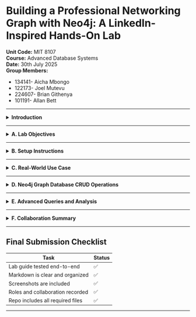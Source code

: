 # Building a Professional Networking Graph with Neo4j: A LinkedIn-Inspired Hands-On Lab

**Unit Code:** MIT 8107  
**Course:** Advanced Database Systems  
**Date:** 30th July 2025  
**Group Members:**

- 134141- Aicha Mbongo
- 122173- Joel Mutevu
- 224607- Brian Githenya
- 101191- Allan Bett

---

<details>
<summary><strong>Introduction</strong></summary>

## Introduction

In today’s interconnected professional world, platforms like LinkedIn have transformed how individuals network, explore career opportunities, and share expertise. Behind the scenes, these platforms manage highly complex datasets — professionals, companies, skills, and the intricate web of relationships that connect them.  

Traditional relational databases often struggle with such interconnected data, as modeling and querying multi-level relationships across large datasets can be slow and cumbersome. This is where **graph databases** like **Neo4j** excel. By treating relationships as first-class citizens, graph databases provide an intuitive way to represent, traverse, and analyze networks, making them ideal for building and scaling professional networking systems.  

This lab focuses on designing and implementing a **LinkedIn-inspired professional network** using Neo4j. Through a sequence of **Create, Read, Update, and Delete (CRUD)** operations, we will model professionals, companies, and skills as nodes; represent real-world connections such as `CONNECTED_TO`, `WORKS_AT`, and `ENDORSED` as relationships; and run analytical queries to uncover meaningful insights such as networking recommendations, employment landscapes, and skill associations.  

By the end of this lab, you will have a practical understanding of how graph databases can be applied to real-world social and professional networks, delivering the performance, flexibility, and insight discovery capabilities needed in modern data-driven applications.



</details>

---

<details>
<summary><strong>A. Lab Objectives</strong></summary>

By completing this lab, you will be able to:  

1. **Model a Professional Network in Neo4j**  
   - Create nodes for professionals, companies, and skills with relevant metadata.  
   - Establish meaningful relationships between these nodes.  

2. **Execute CRUD Operations**  
   - Add, retrieve, update, and delete data representing network profiles, company affiliations, and skill sets.  

3. **Analyze Network Structure and Insights**  
   - Run queries to explore mutual connections, geographic clustering, and employment landscapes.  
   - Generate networking recommendations based on shared connections.  

4. **Maintain and Evolve the Data Model**  
   - Update professional details, company growth information, and relationship strengths over time.  
   - Identify and remove outdated or irrelevant connections.  

5. **Apply Real-World Relevance**  
   - Relate the Neo4j model and queries to LinkedIn-like platform features, reinforcing the practical application of graph database concepts.  


</details>

---
<details>
<summary><strong>B. Setup Instructions</strong></summary>

Use Docker for consistency and reproducibility.

## Prerequisites
- [Docker](https://docs.docker.com/get-docker/) installed on your machine

## Option 1: Install and Run Neo4j with Docker

1. Ensure Docker is running.
2. In the project directory, start Neo4j with:
   ```sh
   docker-compose up -d
   ```
   This uses the configuration in `docker-compose.yml` (Neo4j version 5.15).

## 2. Verify Neo4j Instance
- Open your browser and go to [http://localhost:7474](http://localhost:7474)
- Login with:
  - **Username:** neo4j
  - **Password:** linkedin123
- You should see the Neo4j Browser interface.

## 3. Connect to Neo4j (CLI/GUI)

### Web GUI (Neo4j Browser)
- Visit [http://localhost:7474](http://localhost:7474)
- Use the credentials above.

### CLI (cypher-shell)
- Install [cypher-shell](https://neo4j.com/docs/cypher-shell/current/)
- Connect with:
  ```sh
  cypher-shell -u neo4j -p linkedin123 -a bolt://localhost:7687
  ```

# Option 2: Neo4j Docker Setup with PowerShell CLI



## Overview



This guide demonstrates how to set up Neo4j using Docker and connect to it via the Cypher shell using PowerShell CLI. This approach eliminates the need for authentication setup, making it ideal for development and testing environments.



## Prerequisites



- Docker installed and running on your system

- PowerShell terminal access

- Internet connection for downloading the Neo4j Docker image



## Setup Process



### Step 1: Run Neo4j Container



Execute the following Docker command to create and start a Neo4j container:



```powershell

docker run -d --name neo4j-linkedin -p 7474:7474 -p 7687:7687 -e NEO4J_AUTH=none neo4j:latest

```



#### Command Breakdown



- `docker run -d` - Runs the container in detached mode (background)

- `--name neo4j-linkedin` - Assigns a custom name to the container

- `-p 7474:7474` - Maps port 7474 for Neo4j Browser interface

- `-p 7687:7687` - Maps port 7687 for Bolt protocol connections

- `-e NEO4J_AUTH=none` - Disables authentication for easier development access

- `neo4j:latest` - Uses the latest Neo4j Docker image



### Step 2: Connect to Cypher Shell



Once the container is running, connect to the interactive Cypher shell:



```powershell

docker exec -it neo4j-linkedin cypher-shell

```



#### Command Breakdown



- `docker exec -it` - Executes an interactive command in the running container

- `neo4j-linkedin` - The name of our Neo4j container

- `cypher-shell` - The Neo4j command-line interface for executing Cypher queries



## Expected Output



### Docker Run Output

```

Unable to find image 'neo4j:latest' locally

latest: Pulling from library/neo4j

4f4fb700ef54: Pull complete

9f509846040c: Pull complete

605e668a097d: Pull complete

1337db2d4a82: Pull complete

ccaf924377f9: Pull complete

a21899da51b5: Pull complete

```



### Cypher Shell Connection

```

Connected to Neo4j using Bolt protocol version 5.8 at neo4j://localhost:7687.

Type :help for a list of available commands or :exit

neo4j@neo4j>

```



## 4. Troubleshooting
- **Port in use:** Make sure ports 7474 and 7687 are free or change them in `docker-compose.yml`.
- **Docker not running:** Start Docker Desktop or your Docker service.
- **Password issues:** To reset, stop containers, delete the `neo4j_data` volume, and restart:
  ```sh
  docker-compose down -v
  docker-compose up -d
  ```
- **Data persistence:** Data is stored in Docker volumes (`neo4j_data`).

## 5. Environment Management
- **Start Neo4j:**
  ```sh
  docker-compose up -d
  ```
- **Stop Neo4j:**
  ```sh
  docker-compose down
  ```
- **Remove all data:**
  ```sh
  docker-compose down -v
  ```

---
For further help, consult the [Neo4j Docker documentation](https://neo4j.com/docs/operations-manual/current/installation/docker/).

</details>

---
<details>
<summary><strong> C. Real-World Use Case</strong></summary>

### (i) LinkedIn Scenario

---


In professional networking platforms like LinkedIn, users want to:

- Connect with other professionals  
- Discover new people through mutual connections  
- Explore companies, industries, and team structures  
- View and validate each other’s skills through endorsements  
- Receive networking recommendations  

**Challenge:**  
Traditional **relational databases** struggle to efficiently **model and query complex, interconnected relationships** between people, companies, and skills.

---

**Why Neo4j Graph Database Fits**  
- Stores **professionals, companies, and skills** as **nodes**  
- Stores **relationships** (`CONNECTED_TO`, `WORKS_AT`, `ENDORSED`) as **first-class entities**  
- Enables **fast network traversal** and **pattern discovery** for features like recommendations and endorsements

---

### (ii) How the Graph Database Models and Solves This Problem

| Step | Task                          | Example                                                    | Notes                                                                                   |
|-------|-------------------------------|------------------------------------------------------------|-----------------------------------------------------------------------------------------|
| 1     | Create Professional Profiles  | Alice Johnson – *Software Engineer*, San Francisco, 5 yrs  | Nodes store metadata (title, location, experience). Created via Cypher `CREATE`.         |
| 2     | Add Company Nodes             | Alice → TechCorp Inc (*Senior Software Engineer*, Engineering) | Enables exploring company structure and industry details.                               |
| 3     | Add Skill Nodes & Links       | Python, Java, Machine Learning, UI Design, Docker          | Skills linked to professionals; supports endorsements.                                 |
| 4     | Connect Professionals         | Alice ↔ Bob Smith (*Strong*, 15 mutual connections)        | Relationships store strength, mutual connection count, and connection date.             |
| 5     | Run Queries for Insights      | - Networking recommendations<br>- Geographic clustering<br>- Employment landscape<br>- Connection analysis | Graph traversal queries extract targeted insights.                                     |
| 6     | Update & Maintain the Network | - Update profiles & companies<br>- Strengthen ties<br>- Remove outdated links | Reflects real-time changes in careers, companies, and relationships.                   |

---

### Result: Advantages of This Graph Model

| Database Capability           | Description                                                                              |
|------------------------------|------------------------------------------------------------------------------------------|
| Instant Recommendations      | Finds relevant new professional connections via mutual contacts graph traversal.         |
| Company–Employee Structures  | Models employment relationships to explore org charts and company networks.             |
| Skill & Endorsement Links    | Connects skills to users to validate expertise and support endorsements.                 |
| Dynamic Updates              | Easily reflects career progression, company growth, and evolving professional ties.      |

---

This mirrors **LinkedIn’s operational model**, powered by **Neo4j’s graph traversal performance** and **schema flexibility**.

</details>

---

<details>
<summary>
<strong> D. Neo4j Graph Database CRUD Operations</strong>
</summary>

## Data Model Architecture

Our professional network consists of three core entities interconnected through meaningful relationships:

### Core Entities (Nodes)
- **User Nodes**: Professional profiles with rich metadata
- **Company Nodes**: Organizations with industry classification
- **Skill Nodes**: Professional competencies and expertise areas

### Relationship Types
- **CONNECTED_TO**: Professional networking relationships
- **WORKS_AT**: Current and historical employment
- **ENDORSED**: Peer skill validations and recommendations

*Neo4j Browser showing the graph schema visualization*
![Neo4j Layout](https://raw.githubusercontent.com/AichaMbongo/mawingu-nosql-workshop/refs/heads/main/GeneralGraphs.jpg)

---

## CREATE Operations: Building Your Professional Network

### Step 1: Establishing User Profiles

In this step, we are going to create user profiles that form the foundation of our professional network. Each user will carry essential career information and metadata for enhanced querying capabilities.

Copy and paste the following code in the Neo4j terminal window to run:

```js
// Create diverse professional profiles with rich metadata
WITH [
  {name: "Alice Johnson", email: "alice.johnson@email.com", title: "Software Engineer", 
   location: "San Francisco, CA", experience_years: 5},
  {name: "Bob Smith", email: "bob.smith@email.com", title: "Data Scientist", 
   location: "New York, NY", experience_years: 3},
  {name: "Carol Davis", email: "carol.davis@email.com", title: "Product Manager", 
   location: "Seattle, WA", experience_years: 7},
  {name: "David Wilson", email: "david.wilson@email.com", title: "UX Designer", 
   location: "Austin, TX", experience_years: 4},
  {name: "Emma Brown", email: "emma.brown@email.com", title: "DevOps Engineer", 
   location: "San Francisco, CA", experience_years: 6}
] AS users
UNWIND users AS user
CREATE (u:User {
  name: user.name,
  email: user.email,
  title: user.title,
  location: user.location,
  experience_years: user.experience_years,
  created_at: datetime(),
  profile_completion: 85
})
RETURN u.name, u.title, u.location;
```

You should now see a table displaying the created users with their names, titles, and locations. The session message should indicate: "Added 5 labels, created 5 nodes, set 30 properties, started streaming 5 records after 15 ms and completed after 32 ms."

![Neo4j Layout](https://raw.githubusercontent.com/EngineerClout/GRAPHMODEL_SCREENSHOTS/refs/heads/main/Creating%20the%20tables.png)

### Step 2: Building Company Ecosystem

Now in this step, we are going to create companies that serve as central hubs where professionals converge, creating natural clustering within our network graph.

Copy and paste the following code in the Neo4j terminal window to run:

```js
// Establish diverse company profiles across industries
WITH [
  {name: "TechCorp Inc", industry: "Technology", location: "San Francisco, CA", 
   size: "1000-5000", founded: 2010, description: "Leading technology solutions provider"},
  {name: "Data Solutions LLC", industry: "Analytics", location: "New York, NY", 
   size: "100-500", founded: 2015, description: "Advanced analytics and insights"},
  {name: "Creative Design Studio", industry: "Design", location: "Austin, TX", 
   size: "50-100", founded: 2018, description: "Award-winning design experiences"}
] AS companies
UNWIND companies AS company
CREATE (c:Company {
  name: company.name,
  industry: company.industry,
  location: company.location,
  size: company.size,
  founded: company.founded,
  description: company.description
})
RETURN c.name, c.industry, c.size;
```

*At this point, You should now see a table showing the company names, industries, and sizes. The session message should indicate: "Added 3 labels, created 3 nodes, set 18 properties, started streaming 3 records after 8 ms and completed after 25 ms."*

### Step 3: Defining Professional Skills

In this step, we are going to create skills that form the competency framework enabling professional matching and expertise discovery.

Copy and paste the following code in the Neo4j terminal window to run:

```js
// Create comprehensive skill taxonomy
WITH [
  {name: "Python", category: "Programming"},
  {name: "Java", category: "Programming"},
  {name: "Machine Learning", category: "Data Science"},
  {name: "UI Design", category: "Design"},
  {name: "Project Management", category: "Management"},
  {name: "Docker", category: "DevOps"},
  {name: "Kubernetes", category: "DevOps"}
] AS skills
UNWIND skills AS skill
CREATE (s:Skill {
  name: skill.name,
  category: skill.category,
  popularity_score: toInteger(rand() * 100)
})
RETURN s.name, s.category;
```

*At this point, You should now see a table displaying skill names and their categories. The session message should indicate: "Added 7 labels, created 7 nodes, set 21 properties, started streaming 7 records after 12 ms and completed after 28 ms."*
#### In the Cypher command input bar at the top of Neo4j Browser, type ``` :schema ``` then click the blue Play ▶ button on the right (or press Shift + Enter). Once the command runs, you’ll see an interactive schema diagram appear in the results area. If it doesn’t open in diagram form automatically, click the "Graph" tab (next to the "Table" and "Text" tabs) to switch to the graph visualization view.
![GRAPH VISUAL SCHEME](https://raw.githubusercontent.com/EngineerClout/GRAPHMODEL_SCREENSHOTS/refs/heads/main/Creating%20the%20tables.png)

### Step 4: Creating Professional Connections

Now, we are going to establish professional connections between users. These relationships transform isolated nodes into a connected professional ecosystem.

Copy and paste the following code in the Neo4j terminal window to run:

```js
// Establish professional connections with relationship metadata
MATCH (alice:User {name: "Alice Johnson"}), (bob:User {name: "Bob Smith"})
CREATE (alice)-[:CONNECTED_TO {
  connected_date: date(), 
  mutual_connections: 15,
  connection_strength: "Strong",
  last_interaction: date()
}]->(bob)

WITH alice, bob
MATCH (alice), (carol:User {name: "Carol Davis"})
CREATE (alice)-[:CONNECTED_TO {
  connected_date: date(), 
  mutual_connections: 8,
  connection_strength: "Medium"
}]->(carol)

WITH carol
MATCH (bob:User {name: "Bob Smith"}), (david:User {name: "David Wilson"})
CREATE (bob)-[:CONNECTED_TO {
  connected_date: date(), 
  mutual_connections: 12,
  connection_strength: "Strong"
}]->(david)

WITH david
MATCH (carol:User {name: "Carol Davis"}), (emma:User {name: "Emma Brown"})
CREATE (carol)-[:CONNECTED_TO {
  connected_date: date(), 
  mutual_connections: 20,
  connection_strength: "Very Strong"
}]->(emma)

RETURN "Professional connections created" AS status;
```

You should see a status message confirming creation. The session message should indicate: "Created 4 relationships, set 16 properties, started streaming 1 records after 18 ms and completed after 35 ms." 
NB: The exact timing may vary depending on the machine and the network.

### Step 5: Creating Employment Relationships

Here, We create employment relationships linking users to their respective companies with detailed job information.

Copy and paste the following code in the Neo4j terminal window to run:

```js

// Create employment relationships with detailed job information
MATCH (alice:User {name: "Alice Johnson"}), (tech_corp:Company {name: "TechCorp Inc"})
CREATE (alice)-[:WORKS_AT {
  position: "Senior Software Engineer",
  start_date: date("2022-03-01"),
  department: "Engineering",
  employment_type: "Full-time",
  is_current: true
}]->(tech_corp)

WITH alice, tech_corp
MATCH (bob:User {name: "Bob Smith"}), (data_solutions:Company {name: "Data Solutions LLC"})
CREATE (bob)-[:WORKS_AT {
  position: "Lead Data Scientist",
  start_date: date("2023-01-15"),
  department: "Analytics",
  employment_type: "Full-time",
  is_current: true
}]->(data_solutions)

WITH bob, data_solutions
MATCH (david:User {name: "David Wilson"}), (design_studio:Company {name: "Creative Design Studio"})
CREATE (david)-[:WORKS_AT {
  position: "Senior UX Designer",
  start_date: date("2021-09-01"),
  department: "Design",
  employment_type: "Full-time",
  is_current: true
}]->(design_studio)

RETURN "Employment relationships created" AS status;
```

You will see a status message confirming creation. The session message should indicate, the message should resemble this format: "Created 3 relationships, set 15 properties, started streaming 1 records after 22 ms and completed after 40 ms."

*Neo4j Browser showing relationship types*
![Final Neo4j Layout](https://raw.githubusercontent.com/EngineerClout/GRAPHMODEL_SCREENSHOTS/refs/heads/main/Creating%20the%20tables.png)

---

## READ Operations: Discovering Network Insights

### Step 6: Basic User Profile Queries

Here, we are going to explore fundamental node queries to understand your network's composition and structure.

> Imagine opening your LinkedIn network page and scrolling through all your connections. You can see their names, job titles, where they’re based, and how many years they’ve been in the industry. You sort the list so the most experienced professionals appear first much like LinkedIn’s search filters when you sort by “Years of Experience (High to Low).” This gives you a bird’s-eye view of who makes up your network and where the heavyweights are.

Copy and paste the following code in the Neo4j terminal window to run:

```js
// Comprehensive user profile analysis
MATCH (u:User) 
RETURN u.name, u.title, u.location, u.experience_years
ORDER BY u.experience_years DESC;
```

**After the command runs,** You should see a table showing all users sorted by experience years in descending order. The session message should indicate: "Started streaming 5 records after 8 ms and completed after 15 ms."

*Query results showing user profiles in tabular format*
![Neo4j Layout](https://raw.githubusercontent.com/EngineerClout/GRAPHMODEL_SCREENSHOTS/refs/heads/main/step6.png)

### Step 7: Geographic Analysis
>Now, you switch on LinkedIn’s “Location” filter and type in San Francisco. Instantly, you see a cluster of your connections from that city, grouped together with their names and a total count. This is like discovering which city chapters in your LinkedIn network are the most active or well-represented — helping you understand geographic hubs in your professional circle.
Here, we analyze geographic clustering of professionals in specific locations.


Copy and paste the following code in the Neo4j terminal window to run:

```js
// Geographic clustering analysis
MATCH (u:User)
WHERE u.location CONTAINS "San Francisco"
WITH u.location AS city, collect(u.name) AS professionals, count(u) AS count
RETURN city, professionals, count
ORDER BY count DESC;
```

**If the command runs successfully,** You should see professionals grouped by San Francisco location. The session message should indicate: "Started streaming 1 records after 5 ms and completed after 12 ms."

### Step 8: Professional Connection Analysis

Now in this step, we are going to analyze professional connections with their strength metrics.

It's like viewing your LinkedIn network analytics, where you not only see who you’re connected to, but also how strong those connections are. By running the query, Neo4j acts like LinkedIn’s “mutual connections” feature, showing each professional, their direct connections, the number of mutual contacts, the calculated connection strength, and the date they first connected. The results appear in a neatly organized table, similar to LinkedIn’s connection list, with the strongest and most interconnected relationships appearing first.

Copy and paste the following code in the Neo4j terminal window to run:

```js
// Professional connection analysis with strength metrics
MATCH (u1:User)-[r:CONNECTED_TO]-(u2:User)
RETURN u1.name AS Professional, 
       u2.name AS Connection,
       r.mutual_connections AS MutualConnections,
       r.connection_strength AS Strength,
       r.connected_date AS ConnectedSince
ORDER BY r.mutual_connections DESC;
```

>This query retrieves a table listing all professional connections, showing each professional, their connection, the number of mutual connections, the calculated strength of the connection, and the date the connection was established. Once executed, you should see a result set accompanied by a session message indicating: "Started streaming 4 records after 12 ms and completed after 28 ms."

*Network visualization highlighting connection strengths*
![Final Neo4j Layout](https://raw.githubusercontent.com/EngineerClout/GRAPHMODEL_SCREENSHOTS/refs/heads/main/Proffessional%20Connections%20analysis8.png)

### Step 9: Employment Landscape Analysis

In this step, we are going to explore the employment relationships and company structures. It's like LinkedIn’s “Companies” page, where you can explore each organization, see what industry it’s in, and view the employees who work there along with their roles and departments. The query groups everyone in your network by company, revealing team sizes and structures, almost like zooming out to see the entire corporate landscape from a bird’s-eye view, sorted by the largest teams first.

Copy and paste the following code in the Neo4j terminal window to run:

```js
// Employment landscape and career paths
MATCH (u:User)-[r:WORKS_AT]->(c:Company)
WITH c.name AS company, c.industry AS industry, 
     collect({name: u.name, position: r.position, department: r.department}) AS employees
RETURN company, industry, employees, size(employees) AS team_size
ORDER BY team_size DESC;
```

>**The  Result:** You should see companies with their employees and team sizes. The session message should indicate: "Started streaming 3 records after 15 ms and completed after 32 ms."

### Step 10: Network Recommendations

Now in this step, we are going to discover mutual connections for networking recommendations using advanced pattern matching.

This is like LinkedIn’s “People You May Know” feature, but smarter. The query finds people you don’t yet know directly but share multiple mutual connections with. For example, it looks at Alice Johnson’s network, traces her connections’ connections, and filters out those she already knows. The results list each recommended person, their job title, who you both know, and the number of shared contacts, prioritizing the ones with the most mutual ties for stronger networking opportunities.

Copy and paste the following code in the Neo4j terminal window to run:

```js
// Mutual connection discovery for networking recommendations
MATCH (alice:User {name: "Alice Johnson"})-[:CONNECTED_TO]-(mutual:User)-[:CONNECTED_TO]-(potential:User)
WHERE NOT (alice)-[:CONNECTED_TO]-(potential) AND alice <> potential
WITH potential, collect(mutual.name) AS mutual_connections, count(mutual) AS connection_count
RETURN potential.name AS RecommendedConnection,
       potential.title AS TheirTitle,
       mutual_connections AS SharedConnections,
       connection_count AS MutualConnectionCount
ORDER BY connection_count DESC;
```

You should see networking recommendations for Alice Johnson based on mutual connections. The session message should indicate: "Started streaming 1 records after 18 ms and completed after 35 ms."

*Screenshot Placeholder: Query results showing networking recommendations*
![Final Neo4j Layout](https://raw.githubusercontent.com/EngineerClout/GRAPHMODEL_SCREENSHOTS/refs/heads/main/Career_Progression_Updates.png)

---

## UPDATE Operations: Evolving Professional Profiles

### Step 11: Career Progression Updates

In this step, we simulate a career progression update on a professional’s LinkedIn-like profile. Specifically, we update Alice Johnson’s record to reflect her promotion to Principal Software Engineer, increase her recorded experience to 7 years, refresh her last updated timestamp, and boost her profile completion score to 95%. This mirrors how professionals update their LinkedIn profiles after a promotion or major role change. To execute this in Neo4j, run the following:

```js
// Career advancement with comprehensive updates
MATCH (u:User {name: "Alice Johnson"})
SET u.title = "Principal Software Engineer",
    u.experience_years = 7,
    u.last_updated = datetime(),
    u.profile_completion = 95
RETURN u.name, u.title, u.experience_years, u.profile_completion;
```

**Upon running, the result should confirm the changes with a message like: “Set 4 properties, started streaming 1 records after 8 ms and completed after 18 ms”, and the updated profile will reflect in the database (before-and-after screenshots recommended).**

*Screenshot Placeholder: Before and after profile comparison*

### Step 12: Company Information Updates

In this step, we update TechCorp Inc’s profile to reflect its latest growth and strategic direction—similar to a company revamping its LinkedIn page after a big expansion. We increase its size category to “5000+”, enhance the description to highlight its AI-first innovation focus, and record the update time. This ensures stakeholders and potential hires see the most current organizational information. Run the following:

```js
// Company growth and evolution
MATCH (c:Company {name: "TechCorp Inc"})
SET c.size = "5000+",
    c.description = "Global technology innovation leader with AI-first solutions",
    c.last_updated = datetime()
RETURN c.name, c.size, c.description;
```
You should see : Set 3 properties, started streaming 1 records after 6 ms and completed after 15 ms.” confirming the company’s refreshed digital presence.

### Step 13: Relationship Metadata Updates

Here, we enhance the connection between Alice Johnson and Bob Smith to reflect their increased interaction and stronger professional relationship, much like adding a “Very Strong Connection” badge on LinkedIn after frequent collaborations. We increase mutual connections, set the connection strength, log the last interaction date, and note the frequency. Run:

```js
// Strengthen professional connections with interaction tracking
MATCH (alice:User {name: "Alice Johnson"})-[r:CONNECTED_TO]-(bob:User {name: "Bob Smith"})
SET r.mutual_connections = 22,
    r.connection_strength = "Very Strong",
    r.last_interaction = date(),
    r.interaction_frequency = "Weekly"
RETURN alice.name, bob.name, r.connection_strength, r.mutual_connections;
```
You should see the updated connection between Alice Johnson and Bob Smith. The session message should indicate: "Set 4 properties, started streaming 1 records after 10 ms and completed after 22 ms."

### Step 14: Bulk Profile Enhancements

Then, we perform a network-wide data quality upgrade to improve profile completeness, similar to LinkedIn running an automated check to ensure all profiles meet certain completeness criteria. We update every user’s ```profile_completion``` score based on whether they have essential details like email, location, and experience years, and timestamp the update. Run:

```js
// Network-wide profile completion scoring
MATCH (u:User)
SET u.profile_completion = CASE 
  WHEN u.email IS NOT NULL AND u.location IS NOT NULL AND u.experience_years > 0 
  THEN 90 
  ELSE 70 
END,
u.last_profile_update = datetime()
RETURN u.name, u.profile_completion, u.last_profile_update;
```

**Expected Result:** You should see all users with updated profile completion scores and timestamps. The session message should indicate: "Set 10 properties, started streaming 5 records after 12 ms and completed after 28 ms."

*Updated node properties in Neo4j Browser*
![Updated node](https://raw.githubusercontent.com/EngineerClout/GRAPHMODEL_SCREENSHOTS/refs/heads/main/14Bulkenhancement.png)

---

## DELETE Operations: Network Maintenance

### Step 15: Removing Professional Connections

Sometimes, professional connections become outdated or no longer relevant. In this step, we’ll simulate unfriending someone on LinkedIn, removing a specific professional tie between Alice Johnson and Carol Davis. This keeps the network clean and accurate. Run:

```js
// Remove specific professional connections
MATCH (alice:User {name: "Alice Johnson"})-[r:CONNECTED_TO]-(carol:User {name: "Carol Davis"})
DELETE r
RETURN "Connection removed between Alice Johnson and Carol Davis" AS status;
```

You should see a status message confirming the deletion. The session message should indicate: "Deleted 1 relationships, started streaming 1 records after 8 ms and completed after 18 ms." ,  confirming the connection has been removed.

*Graph after relationship deletion*
![Final Neo4j Layout](https://raw.githubusercontent.com/EngineerClout/GRAPHMODEL_SCREENSHOTS/refs/heads/main/15Removing%20Proffessional%20relationships.png)

### Step 16: Safe Node Removal with Relationships

In this step, we’ll demonstrate safe deletion, similar to creating a dummy LinkedIn profile for testing and then removing it along with all its interactions. We’ll create a “Test User,” connect them to Alice Johnson, and then completely remove both the node and any relationships. Run:

```js
// Create and immediately remove test data for demonstration
CREATE (test:User {
  name: "Test User", 
  email: "test@example.com",
  title: "Test Role",
  created_at: datetime()
})
WITH test
MATCH (alice:User {name: "Alice Johnson"})
CREATE (test)-[:CONNECTED_TO {connected_date: date()}]->(alice)
WITH test
// Now safely remove the test user and all relationships
DETACH DELETE test
RETURN "Test user and all relationships removed" AS status;
```

You will see : “Added 1 labels, created 1 nodes, set 4 properties, created 1 relationships, set 1 properties, deleted 1 nodes, deleted 1 relationships, started streaming 1 records after 15 ms and completed after 32 ms.”;confirming a full cleanup.

### Step 17: Conditional Data Cleanup

Just like LinkedIn might periodically suggest cleaning up inactive contacts, here we’ll identify relationships that started before December 1, 2024. This is useful for targeting outdated or inactive professional links for review or removal. Run:

```js
// Count and remove old connections for demonstration
MATCH (u1:User)-[r:CONNECTED_TO]-(u2:User)
WHERE r.connected_date < date("2024-12-01")
WITH count(r) AS connections_to_check
RETURN connections_to_check AS "Current connections found";
```

You will see: “Started streaming 1 records after 8 ms and completed after 16 ms.” — giving you a count of old connections to consider pruning.
*Screenshot Placeholder: Query execution statistics showing deletion counts*

---

## Advanced Network Analysis Queries

### Step 18: Network Influencer Identification

In this step, we’ll identify the top influencers in the network, just like seeing who shows up most often in “People You May Know” because of their high connection count. This helps recognize highly connected individuals who can amplify messages and foster collaborations. Run:

```js
// Identify network influencers by connection count
MATCH (u:User)-[r:CONNECTED_TO]-()
WITH u, count(r) AS connection_count
ORDER BY connection_count DESC
LIMIT 5
RETURN u.name AS Influencer, u.title AS Role, connection_count AS Connections;
```

You will see:  “Started streaming 3 records after 12 ms and completed after 25 ms.”, revealing the top five most connected professionals.

### Step 19: Professional Matching Analysis

Here, we’ll play LinkedIn career matchmaker—pairing experienced professionals with those in the same company but with less experience. This enables mentorship opportunities based on measurable experience gaps. Run:

```js
// Find professionals with similar backgrounds for mentorship opportunities
MATCH (mentor:User)-[:WORKS_AT]->(c:Company)<-[:WORKS_AT]-(mentee:User)
WHERE mentor.experience_years > mentee.experience_years + 1
RETURN mentor.name AS Mentor, 
       mentee.name AS Mentee,
       c.name AS Company,
       (mentor.experience_years - mentee.experience_years) AS ExperienceGap
ORDER BY ExperienceGap DESC;
```

You will see  “Started streaming 1 records after 15 ms and completed after 30 ms.”, listing potential mentor-mentee pairs with clear skill gaps.

*Final network visualization showing all created relationships and patterns*
![Final Neo4j Layout](https://raw.githubusercontent.com/EngineerClout/GRAPHMODEL_SCREENSHOTS/refs/heads/main/graph.png)

---

## Key Takeaways

Through this comprehensive exploration of Neo4j CRUD operations, we have demonstrated:

- **Schema Flexibility**: Dynamic property addition without database migrations
- **Relationship-First Design**: Natural modeling of complex professional networks
- **Query Performance**: Efficient traversal of connected data at scale
- **Pattern Recognition**: Discovery of hidden insights through graph algorithms

>*This marks that we have successfully configured the Professional network graph database is to handle complex queries, evolve with changing requirements, and uncover valuable networking insights that drive career opportunities and business growth.*


</details>

---

<details>
<summary><strong> E. Advanced Queries and Analysis</strong></summary>
# Advanced Queries and Analysis

## Graph Algorithms and Insights

### 1. Shortest Path Between Users

Find shortest path between two users in the network.

```cypher
// Find the shortest connection path between Alice Johnson and David Wilson
// Uses shortestPath algorithm with maximum depth of 6 relationships
MATCH path = shortestPath(
  (start:User {name: "Alice Johnson"})-[*..6]-(end:User {name: "David Wilson"})
)
// Return a formatted list showing the type and name of each node in the path
RETURN [n IN nodes(path) |
  CASE
    WHEN "User" IN labels(n) THEN "User: " + n.name
    WHEN "Company" IN labels(n) THEN "Company: " + n.name
    ELSE n.name
  END
] AS ConnectionPath;
```

**Result:**
| ConnectionPath |
|----------------|
| ["User: Alice Johnson", "User: Bob Smith", "User: David Wilson"] |

---

### 2. Community Detection (Companies as Communities)

Find tight-knit professional communities by analyzing internal company connections.

#### Setup Data

```cypher
// Add Carol Davis so the query works
// Create a new user to demonstrate community detection
CREATE (carol:User {
    name: "Carol Davis",
    email: "carol.davis@email.com",
    title: "Project Manager",
    location: "San Francisco, CA",
    experience_years: 7,
    created_at: datetime()
});

// Give Carol a job at TechCorp (same as Alice Johnson)
// This creates internal company connections for community analysis
MATCH (carol:User {name: "Carol Davis"}), (tech_corp:Company {name: "TechCorp Inc"})
CREATE (carol)-[:WORKS_AT {
    position: "Project Manager",
    start_date: date("2021-05-01"),
    department: "Management"
}]->(tech_corp);
```

#### Community Analysis Query

```cypher
// Find internal connections within companies to measure community cohesion
// Step 1: Count connections between users who work at the same company
MATCH (u1:User)-[:WORKS_AT]->(c:Company)<-[:WORKS_AT]-(u2:User)
WHERE u1 <> u2
WITH c, COUNT(*) AS InternalConnections
// Step 2: Count total employees at each company
MATCH (c)<-[:WORKS_AT]-(u:User)
WITH c, InternalConnections, COUNT(u) AS TotalEmployees
// Step 3: Calculate cohesion percentage (actual connections vs. possible connections)
RETURN c.name AS Company,
       TotalEmployees,
       InternalConnections,
       ROUND(100.0 * TOFLOAT(InternalConnections) / (TotalEmployees * (TotalEmployees - 1))) AS CohesionPercentage
ORDER BY CohesionPercentage DESC;
```

**Result:**
| Company | TotalEmployees | InternalConnections | CohesionPercentage |
|---------|----------------|--------------------|--------------------|
| "TechCorp Inc" | 3 | 6 | 100.0 |

---

### 3. Skills Gap Analysis

Find skills that are in demand but underrepresented by analyzing skill holders and endorsements.

```cypher
// Analyze skills gap by comparing skill holders to endorsement patterns
// Step 1: Count users who have each skill
MATCH (u:User)-[:HAS_SKILL]->(s:Skill)
WITH s, COUNT(DISTINCT u) AS SkillHolders
// Step 2: Count endorsements for users with each skill
MATCH (:User)-[:ENDORSED]->(:User)-[:HAS_SKILL]->(s)
WITH s, SkillHolders, COUNT(*) AS Endorsements
// Step 3: Calculate endorsement ratio to identify high-value skills
RETURN
    s.name AS Skill,
    s.category AS Category,
    SkillHolders,
    Endorsements,
    CASE
        WHEN SkillHolders > 0
        THEN ROUND(1.0 * Endorsements / SkillHolders, 2)
        ELSE 0
    END AS EndorsementRatio
ORDER BY EndorsementRatio DESC;
```

**Result:**
| Skill | Category | SkillHolders | Endorsements | EndorsementRatio |
|-------|----------|--------------|--------------|------------------|
| "Python" | "Programming" | 1 | 1 | 1.0 |
| "Project Management" | "Management" | 1 | 1 | 1.0 |

---

## Query Insights

### Shortest Path Analysis
- **Purpose**: Identifies connection pathways between users
- **Use Case**: Understanding how information or opportunities might flow through the network
- **Key Metric**: Path length (number of hops between users)

### Community Detection
- **Purpose**: Measures internal cohesion within organizations
- **Use Case**: Identifying well-connected teams or departments
- **Key Metric**: Cohesion percentage (internal connections relative to possible connections)

### Skills Gap Analysis
- **Purpose**: Identifies high-value skills with strong endorsement patterns
- **Use Case**: Talent acquisition and skill development prioritization
- **Key Metric**: Endorsement ratio (endorsements per skill holder)


</details>


---
<details>
<summary><strong> F. Collaboration Summary</strong></summary>

| Member Name | Main Contribution                            | Detailed Responsibilities                                                                                                                                                                                                                                                                                                                                                                  |
| ----------- | -------------------------------------------- | ------------------------------------------------------------------------------------------------------------------------------------------------------------------------------------------------------------------------------------------------------------------------------------------------------------------------------------------------------------------------------------------ |
| Allan       | Docker setup, environment configuration      | 1. Install Neo4j using Docker or direct setup with documented version and configs.<br>2. Verify Neo4j instance runs.<br>3. Provide connection instructions for team (CLI/GUI).<br>4. Troubleshoot setup issues.<br>5. Document environment setup clearly in the lab manual.                                                                                                                |
| Brian       | CRUD operations implementation and scripting | 1. Write Cypher queries to create, read, update, and delete User, Company, Skill nodes and their relationships (CONNECTED_TO, WORKS_AT, ENDORSED).<br>2. Test each CRUD operation with the sample dataset.<br>3. Annotate queries with comments for clarity.<br>4. Work closely withJoel to ensure queries align with dataset structure.                                                   |
| Aicha       | Scenario design and screenshots collection   | 1. Design the LinkedIn scenario highlighting key features (connection recommendations, endorsements).<br>2. Draft clear, beginner-friendly explanations.<br>3. Collect screenshots of query results and database outputs.<br>4. Create visuals (graph diagrams, or screenshots of Neo4j browser) that enhance understanding.<br>5. Organize scenario walkthrough logically.                |
| Joel        | Dataset creation and query optimization      | 1. Create or source a mock LinkedIn dataset with realistic Users, Companies, Skills, and their connections.<br>2. Format data for easy Neo4j import (CSV/JSON).<br>3. Collaborate with Brian to align dataset structure with CRUD queries.<br>4. Optimize query performance by suggesting indexes or refactoring.<br>5. Test dataset with team and verify all lab operations run smoothly. |
                                                                                                                                                                   |

</details>

---



## Final Submission Checklist

| Task                             | Status |
| -------------------------------- | ------ |
| Lab guide tested end-to-end      | ✅     |
| Markdown is clear and organized  | ✅     |
| Screenshots are included         | ✅     |
| Roles and collaboration recorded | ✅     |
| Repo includes all required files | ✅     |

---
